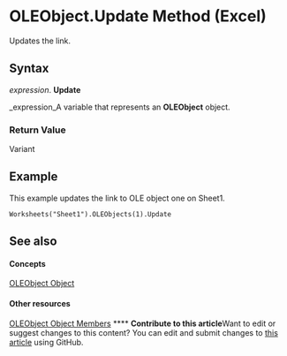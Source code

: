
# OLEObject.Update Method (Excel)

Updates the link.


## Syntax

 _expression_. **Update**

 _expression_A variable that represents an  **OLEObject** object.


### Return Value

Variant


## Example

This example updates the link to OLE object one on Sheet1.


```
Worksheets("Sheet1").OLEObjects(1).Update
```


## See also


#### Concepts


 [OLEObject Object](bc3ef12d-1531-6c21-71ab-3df6bb851f3b.md)
#### Other resources


 [OLEObject Object Members](fcee0a0a-a270-9f03-37f6-eb5989797bba.md)
****   **Contribute to this article**Want to edit or suggest changes to this content? You can edit and submit changes to  [this article](https://github.com/jhershey00/VBA_Excel_Test/OpenXMLCon/articles/7784b688-fef2-14b3-761a-df412dfa0282.md) using GitHub.

